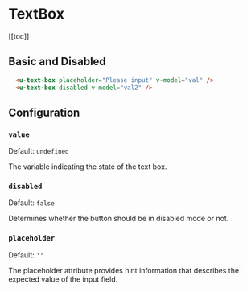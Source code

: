 # TextBox

[[toc]]

## Basic and Disabled

<ex-textBox></ex-textBox>
```html
  <u-text-box placeholder="Please input" v-model="val" />
  <u-text-box disabled v-model="val2" />
```

## Configuration

### `value`
Default: `undefined`

The variable indicating the state of the text box.

### `disabled`
Default: `false`

Determines whether the button should be in disabled mode or not.

### `placeholder`
Default: `''`

The placeholder attribute provides hint information that describes the expected value of the input field.
